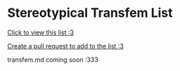 # Stereotypical Transfem List

[Click to view this list :3](https://github.com/NavaShield/transfem-stereotype/blob/main/transfems.txt)

[Create a pull request to add to the list :3](https://github.com/NavaShield/transfem-stereotype/compare)

transfem.md coming soon :333
